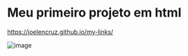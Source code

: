 # Meu primeiro projeto em html

https://joelencruz.github.io/my-links/ 

![image](https://user-images.githubusercontent.com/43698585/201653917-69d78bb2-af55-410c-b1ab-2562e929bb9f.png)
